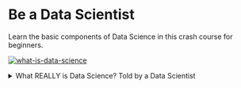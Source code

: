 # Be a Data Scientist
Learn the basic components of Data Science in this crash course for beginners.


[![what-is-data-science](https://img.youtube.com/vi/N6BghzuFLIg/0.jpg)](https://www.youtube.com/watch?v=N6BghzuFLIg)

<details><summary>What REALLY is Data Science? Told by a Data Scientist</summary>
[![what-is-data-science](https://img.youtube.com/vi/xC-c7E5PK0Y/0.jpg)](https://www.youtube.com/watch?v=xC-c7E5PK0Y)
</details>
